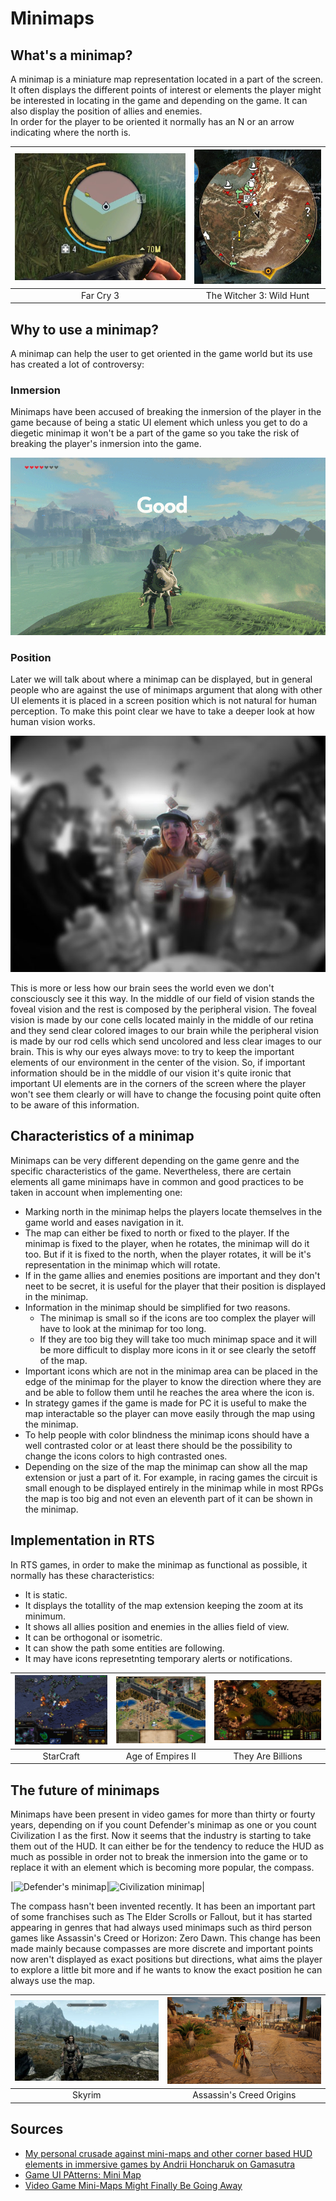 # Minimaps

## What's a minimap?
A minimap is a miniature map representation located in a part of the screen. It often displays the different points of interest or elements the player might be interested in locating in the game and depending on the game. It can also display the position of allies and enemies.  
In order for the player to be oriented it normally has an N or an arrow indicating where the north is. 

|![far cry 3 minimap](https://github.com/marcpages2020/Minimaps/blob/master/docs/images/Far_Cry_3_Minimap.jpg?raw=true)|![the witcher 3 minimap](https://github.com/marcpages2020/Minimaps/blob/master/docs/images/The_Witcher_3_Minimap.jpg?raw=true)|
|:---:|:---:|
|Far Cry 3|The Witcher 3: Wild Hunt|


## Why to use a minimap?
A minimap can help the user to get oriented in the game world but its use has created a lot of controversy:
### Inmersion
Minimaps have been accused of breaking the inmersion of the player in the game because of being a static UI element which unless you get to do a diegetic minimap it won't be a part of the game so you take the risk of breaking the player's inmersion into the game. 

![BotW HUD](https://github.com/marcpages2020/Minimaps/blob/master/docs/images/BotW_HUD.gif?raw=true)

### Position
Later we will talk about where a minimap can be displayed, but in general people who are against the use of minimaps argument that along with other UI elements it is placed in a screen position which is not natural for human perception.
To make this point clear we have to take a deeper look at how human vision works. 

![foveal vision](https://github.com/marcpages2020/Minimaps/blob/master/docs/images/foveal_and_peripheral_vision.jpg?raw=true)

This is more or less how our brain sees the world even we don't consciouscly see it this way. In the middle of our field of vision stands the foveal vision and the rest is composed by the peripheral vision. The foveal vision is made by our cone cells located mainly in the middle of our retina and they send clear colored images to our brain while the peripheral vision is made by our rod cells which send uncolored and less clear images to our brain. This is why our eyes always move: to try to keep the important elements of our environment in the center of the vision. 
So, if important information should be in the middle of our vision it's quite ironic that important UI elements are in the corners of the screen where the player won't see them clearly or will have to change the focusing point quite often to be aware of this information. 

## Characteristics of a minimap
Minimaps can be very different depending on the game genre and the specific characteristics of the game. Nevertheless, there are certain elements all game minimaps have in common and good practices to be taken in account when implementing one:
* Marking north in the minimap helps the players locate themselves in the game world and eases navigation in it. 
* The map can either be fixed to north or fixed to the player. If the minimap is fixed to the player, when he rotates, the minimap will do it too. But if it is fixed to the north, when the player rotates, it will be it's representation in the minimap which will rotate. 
* If in the game allies and enemies positions are important and they don't neet to be secret, it is useful for the player that their position is displayed in the minimap. 
* Information in the minimap should be simplified for two reasons. 
  * The minimap is small so if the icons are too complex the player will have to look at the minimap for too long. 
  * If they are too big they will take too much minimap space and it will be more difficult to display more icons in it or see clearly the setoff of the map. 
* Important icons which are not in the minimap area can be placed in the edge of the minimap for the player to know the direction where they are and be able to follow them until he reaches the area where the icon is. 
* In strategy games if the game is made for PC it is useful to make the map interactable so the player can move easily through the map using the minimap.
* To help people with color blindness the minimap icons should have a well contrasted color or at least there should be the possibility to change the icons colors to high contrasted ones. 
* Depending on the size of the map the minimap can show all the map extension or just a part of it. For example, in racing games the circuit is small enough to be displayed entirely in the minimap while in most RPGs the map is too big and not even an eleventh part of it can be shown in the minimap. 

## Implementation in RTS 
In RTS games, in order to make the minimap as functional as possible, it normally has these characteristics:
 * It is static.
 * It displays the totallity of the map extension keeping the zoom at its minimum. 
 * It shows all allies position and enemies in the allies field of view. 
 * It can be orthogonal or isometric. 
 * It can show the path some entities are following.
 * It may have icons represetnting temporary alerts or notifications. 

|![StarCraft](https://github.com/marcpages2020/Minimaps/blob/master/docs/images/Starcraft%20Minimap.png?raw=true)|![Age of Empires](https://github.com/marcpages2020/Minimaps/blob/master/docs/images/AoE2_Minimap.jpg?raw=true)|![they are billions image](https://github.com/marcpages2020/Minimaps/blob/master/docs/images/TheyAreBillionsMinimap.jpg?raw=true)|
|:---:|:---:|:---:|
|StarCraft|Age of Empires II|They Are Billions|
## The future of minimaps
Minimaps have been present in video games for more than thirty or fourty years, depending on if you count Defender's minimap as one or you count Civilization I as the first. Now it seems that the industry is starting to take them out of the HUD. It can either be for the tendency to reduce the HUD as much as possible in order not to break the inmersion into the game or to replace it with an element which is becoming more popular, the compass.

|![Defender's minimap]()|![Civilization minimap]()|

The compass hasn't been invented recently. It has been an important part of some franchises such as The Elder Scrolls or Fallout, but it has started appearing in genres that had always used minimaps such as third person games like Assassin's Creed or Horizon: Zero Dawn. This change has been made mainly because compasses are more discrete and important points now aren't displayed as exact positions but directions, what aims the player to explore a little bit more and if he wants to know the exact position he can always use the map. 
 
|![Skyrim](https://github.com/marcpages2020/Minimaps/blob/master/docs/images/Skyrim%20compass.jpg?raw=true)|![AC compass](https://github.com/marcpages2020/Minimaps/blob/master/docs/images/ACO_Compass.jpg?raw=true)|
| :---: |:---:|
|Skyrim|Assassin's Creed Origins|
## Sources
* [My personal crusade against mini-maps and other corner based HUD elements in immersive games by Andrii Honcharuk on Gamasutra](https://www.gamasutra.com/blogs/AndriiHoncharuk/20170714/301733/My_personal_crusade_against_minimaps_and_other_corner_based_HUD_elements_in_immersive_games.php)
* [Game UI PAtterns: Mini Map](https://gameuipatterns.com/gameui/mini-map/)
* [Video Game Mini-Maps Might Finally Be Going Away](https://www.kotaku.com.au/2017/11/video-game-mini-maps-might-finally-be-going-away/)

